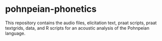 # pohnpeian-phonetics

This repository contains the audio files, elicitation text, praat scripts, praat textgrids, data, and R scripts for an acoustic analysis of the Pohnpeian language.




